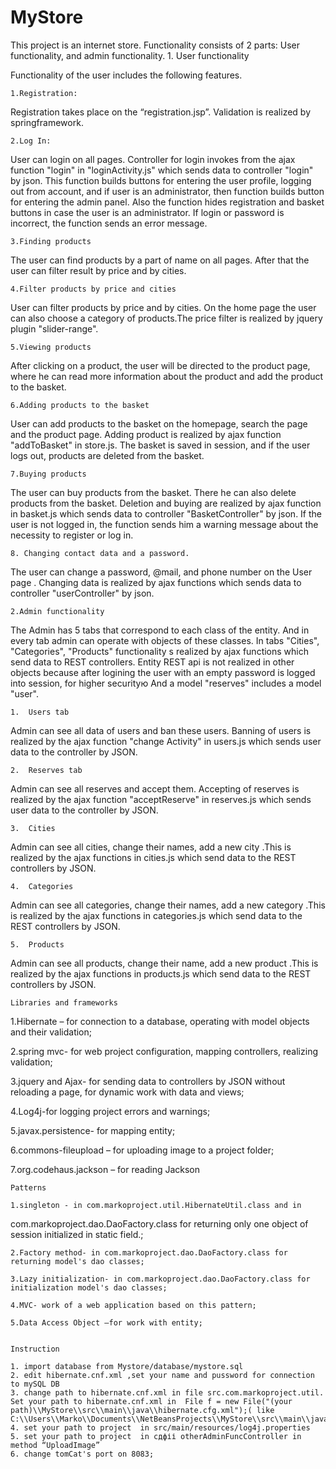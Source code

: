 # MyStore
This project is an internet store. Functionality consists of 2 parts: User functionality, and admin functionality.
	1.	User functionality

Functionality of the user includes the following features.
	
	1.Registration:
Registration takes place on the “registration.jsp”. Validation is realized by springframework.	

	2.Log In:
User can login on all pages. Controller for login invokes from the ajax function "login" in "loginActivity.js" which sends data to controller "login"  by json. This function builds buttons for entering the user profile, logging out from account, and if user is an administrator, then function builds  button for entering the admin panel. Also the function hides registration and basket buttons in case the user is an administrator. If login or password is incorrect, the function sends an error message. 

	3.Finding products
The user can find products by a part of name on all pages. After that the user can filter result by price and by cities.

	4.Filter products by price and cities
User can filter products by price and by cities. On the home page the user can also choose a category 
of products.The price filter is realized by jquery plugin "slider-range".

	5.Viewing products
After clicking on a product, the user will be directed to the product page, where he can read more
information about the product and add the product to the basket.

	6.Adding products to the basket
User can add products to the basket on the  homepage, search the page and the product page. Adding
product is realized by ajax function "addToBasket" in store.js.  The basket is saved in session, and if the user logs out, products are
deleted from the basket.
	
	7.Buying products
The user can buy products from the basket. There he can also delete products from the basket. Deletion and buying are 
realized by ajax function in basket.js which sends data to controller "BasketController"  by json. If the user is not 
logged in, the function sends  him a warning message about the necessity to register or log in.

	8. Changing contact data and a password.
The user can change a password, @mail, and phone number on the User page . Changing data is realized by ajax functions which
sends data to controller "userController"  by json.




	2.Admin functionality
	
The Admin  has 5 tabs that correspond to each class of the entity.  And in every tab admin can operate with objects of these 
classes. In tabs "Cities", "Categories", "Products" functionality s realized by ajax functions which send data to REST controllers. Entity REST api is not realized in other objects because after logining the user with an empty password is logged into session,
for higher securityю And a model "reserves" includes a model "user".
	
	1.	Users tab
Admin can see all data of users and ban these users. Banning of users is realized by the ajax function "change Activity"
	in users.js which sends user data to the controller by JSON.
	
	2.	Reserves tab
Admin can see all reserves and accept them. Accepting of reserves is realized by the ajax function 
	"acceptReserve" in reserves.js which sends user data to the controller by JSON.
	
	3.	Cities
Admin can see all cities, change their names, add a new city .This is realized by the ajax functions in cities.js 
which send data to the REST controllers by JSON.
	
	4.	Categories
Admin can see all categories, change their names, add a new category .This is realized by the ajax functions in categories.js which send data to the REST controllers by JSON.
	
	5.	Products
Admin can see all products, change their name, add a new product .This is realized by the ajax functions in products.js which send data to the REST controllers by JSON.








	Libraries and frameworks

1.Hibernate – for connection to a database, operating with model objects and their validation;

2.spring mvc- for web project configuration, mapping controllers, realizing validation;

3.jquery and Ajax- for sending data to controllers by JSON without reloading a page, for dynamic work with data 
and views;

4.Log4j-for logging project errors and warnings;

5.javax.persistence- for mapping entity;

6.commons-fileupload – for uploading image to a project folder;

7.org.codehaus.jackson – for reading Jackson

	Patterns
	
	1.singleton - in com.markoproject.util.HibernateUtil.class and in 
com.markoproject.dao.DaoFactory.class for returning only one object of session initialized in static field.;
	
	2.Factory method- in com.markoproject.dao.DaoFactory.class for returning model's dao classes;
	
	3.Lazy initialization- in com.markoproject.dao.DaoFactory.class for  initialization model's dao classes;
	
	4.MVC- work of a web application based on this pattern;
	
	5.Data Access Object –for work with entity;


	Instruction
	
	1. import database from Mystore/database/mystore.sql
	2. edit hibernate.cnf.xml ,set your name and pussword for connection to mySQL DB
	3. change path to hibernate.cnf.xml in file src.com.markoproject.util. Set your path to hibernate.cnf.xml in  File f = new File("(your path)\\MyStore\\src\\main\\java\\hibernate.cfg.xml");( like C:\\Users\\Marko\\Documents\\NetBeansProjects\\MyStore\\src\\main\\java\\hibernate.cfg.xml)
	4. set your path to project  in src/main/resources/log4j.properties
	5. set your path to project  in сдфіі otherAdminFuncController in method “UploadImage”
	6. change tomCat's port on 8083;


